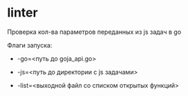 # linter
Проверка кол-ва параметров переданных из js задач в go

Флаги запуска:

*  -go=<путь до goja_api.go>
  
*  -js=<путь до директории с js задачами>

* -list=<выходной файл со списком открытых функций>
